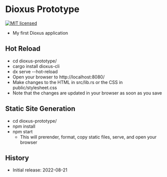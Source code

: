 # Dioxus Prototype

[![MIT licensed][mit-badge]][mit-url]

[mit-badge]: https://img.shields.io/badge/license-MIT-blue.svg
[mit-url]: https://github.com/david-wallace-croft/dioxus-prototype/blob/main/LICENSE.txt

- My first Dioxus application

## Hot Reload

- cd dioxus-prototype/
- cargo install dioxus-cli
- dx serve --hot-reload
- Open your browser to http://localhost:8080/
- Make changes to the HTML in src/lib.rs or the CSS in public/stylesheet.css
- Note that the changes are updated in your browser as soon as you save

## Static Site Generation

- cd dioxus-prototype/
- npm install
- npm start
  - This will prerender, format, copy static files, serve, and open your browser

## History

- Initial release: 2022-08-21
